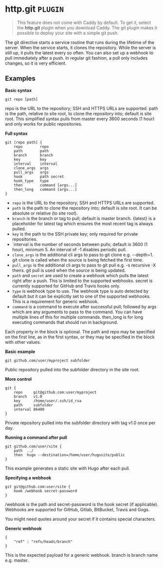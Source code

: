 # http.git  `PLUGIN`
> This feature does not come with Caddy by default. To get it, select the **http.git** plugin when you download Caddy.
The git plugin makes it possible to deploy your site with a simple git push.

The git directive starts a service routine that runs during the lifetime of the server. When the service starts, it clones the repository. While the server is still up, it pulls the latest every so often. You can also set up a webhook to pull immediately after a push. In regular git fashion, a pull only includes changes, so it is very efficient.

## Examples
**Basic syntax**
```
git repo [path]
```
repo is the URL to the repository; SSH and HTTPS URLs are supported.
path is the path, relative to site root, to clone the repository into; default is site root.
This simplified syntax pulls from master every 3600 seconds (1 hour) and only works for public repositories.

**Full syntax**
```
git [repo path] {
    repo        repo
    path        path
    branch      branch
    key         key
    interval    interval
    clone_args  args
    pull_args   args
    hook        path secret
    hook_type   type
    then        command [args...]
    then_long   command [args...]
}
```
* `repo` is the URL to the repository; SSH and HTTPS URLs are supported.
* `path` is the path to clone the repository into; default is site root. It can be absolute or relative (to site root).
* `branch` is the branch or tag to pull; default is master branch. {latest} is a placeholder for latest tag which ensures the most recent tag is always pulled.
* `key` is the path to the SSH private key; only required for private repositories.
* `interval is the number of seconds between pulls; default is 3600 (1 hour), minimum 5. An interval of -1 disables periodic pull.
* `clone_args` is the additional cli args to pass to git clone e.g. --depth=1. git clone is called when the source is being fetched the first time.
* `pull_args` is the additional cli args to pass to git pull e.g. -s recursive -X theirs.  git pull is used when the source is being updated.
* `path` and `secret` are used to create a webhook which pulls the latest right after a push. This is limited to the supported webhooks. secret is currently supported for GitHub and Travis hooks only.
* `type` is webhook type to use. The webhook type is auto detected by default but it can be explicitly set to one of the supported webhooks. This is a requirement for generic webhook.
* `command` is a command to execute after successful pull; followed by args which are any arguments to pass to the command. You can have multiple lines of this for multiple commands. then_long is for long executing commands that should run in background.

Each property in the block is optional. The path and repo may be specified on the first line, as in the first syntax, or they may be specified in the block with other values.

**Basic example**
```
git github.com/user/myproject subfolder
```
Public repository pulled into the subfolder directory in the site root.

**More control**
```
git {
    repo     git@github.com:user/myproject
    branch   v1.0
    key      /home/user/.ssh/id_rsa
    path     subfolder
    interval 86400
}
```
Private repository pulled into the subfolder directory with tag v1.0 once per day.

**Running a command after pull**
```
git github.com/user/site {
    path  ../
    then  hugo --destination=/home/user/hugosite/public
}
```
This example generates a static site with Hugo after each pull.

**Specifying a webhook**
```
git git@github.com:user/site {
    hook /webhook secret-password
}
```
/webhook is the path and secret-password is the hook secret (if applicable). Webhooks are supported for GitHub, Gitlab, BitBucket, Travis and Gogs.

You might need quotes around your secret if it contains special characters.

**Generic webhook**
```
{
    "ref" : "refs/heads/branch"
}
```
This is the expected payload for a generic webhook. branch is branch name e.g. master.
